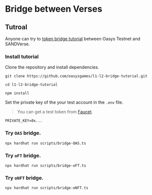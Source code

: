 # Bridge between Verses

## Tutroal

Anyone can try to [token bridge tutorial](https://github.com/oasysgames/l1-l2-bridge-tutorial) between Oasys Testnet and SANDVerse.

### Install tutorial

Clone the repository and install dependencies.

```shell
git clone https://github.com/oasysgames/l1-l2-bridge-tutorial.git

cd l1-l2-bridge-tutorial

npm install
```

Set the private key of the your test account in the `.env` file.
> You can get a test token from [Faucet](https://faucet.testnet.oasys.games/).

```shell
PRIVATE_KEY=0x...
```

### Try `OAS` bridge.

```shell
npx hardhat run scripts/bridge-OAS.ts
```

### Try `oFT` bridge.

```shell
npx hardhat run scripts/bridge-oFT.ts
```

### Try `oNFT` bridge.

```shell
npx hardhat run scripts/bridge-oNFT.ts
```

